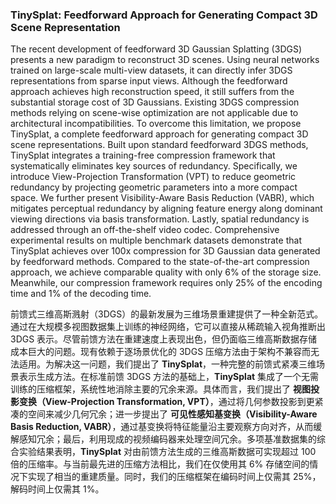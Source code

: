 ### TinySplat: Feedforward Approach for Generating Compact 3D Scene Representation

The recent development of feedforward 3D Gaussian Splatting (3DGS) presents a new paradigm to reconstruct 3D scenes. Using neural networks trained on large-scale multi-view datasets, it can directly infer 3DGS representations from sparse input views. Although the feedforward approach achieves high reconstruction speed, it still suffers from the substantial storage cost of 3D Gaussians. Existing 3DGS compression methods relying on scene-wise optimization are not applicable due to architectural incompatibilities. To overcome this limitation, we propose TinySplat, a complete feedforward approach for generating compact 3D scene representations. Built upon standard feedforward 3DGS methods, TinySplat integrates a training-free compression framework that systematically eliminates key sources of redundancy. Specifically, we introduce View-Projection Transformation (VPT) to reduce geometric redundancy by projecting geometric parameters into a more compact space. We further present Visibility-Aware Basis Reduction (VABR), which mitigates perceptual redundancy by aligning feature energy along dominant viewing directions via basis transformation. Lastly, spatial redundancy is addressed through an off-the-shelf video codec. Comprehensive experimental results on multiple benchmark datasets demonstrate that TinySplat achieves over 100x compression for 3D Gaussian data generated by feedforward methods. Compared to the state-of-the-art compression approach, we achieve comparable quality with only 6% of the storage size. Meanwhile, our compression framework requires only 25% of the encoding time and 1% of the decoding time.

前馈式三维高斯溅射（3DGS）的最新发展为三维场景重建提供了一种全新范式。通过在大规模多视图数据集上训练的神经网络，它可以直接从稀疏输入视角推断出 3DGS 表示。尽管前馈方法在重建速度上表现出色，但仍面临三维高斯数据存储成本巨大的问题。现有依赖于逐场景优化的 3DGS 压缩方法由于架构不兼容而无法适用。为解决这一问题，我们提出了 **TinySplat**，一种完整的前馈式紧凑三维场景表示生成方法。在标准前馈 3DGS 方法的基础上，**TinySplat** 集成了一个无需训练的压缩框架，系统性地消除主要的冗余来源。具体而言，我们提出了 **视图投影变换（View-Projection Transformation, VPT）**，通过将几何参数投影到更紧凑的空间来减少几何冗余；进一步提出了 **可见性感知基变换（Visibility-Aware Basis Reduction, VABR）**，通过基变换将特征能量沿主要观察方向对齐，从而缓解感知冗余；最后，利用现成的视频编码器来处理空间冗余。多项基准数据集的综合实验结果表明，**TinySplat** 对由前馈方法生成的三维高斯数据可实现超过 100 倍的压缩率。与当前最先进的压缩方法相比，我们在仅使用其 6% 存储空间的情况下实现了相当的重建质量。同时，我们的压缩框架在编码时间上仅需其 25%，解码时间上仅需其 1%。
